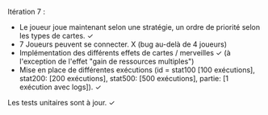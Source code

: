 Itération 7 :
- Le joueur joue maintenant selon une stratégie, un ordre de priorité selon les types de cartes. ✓
- 7 Joueurs peuvent se connecter. X (bug au-delà de 4 joueurs)
- Implémentation des différents effets de cartes / merveilles ✓ (à l'exception de l'effet "gain de ressources multiples")
- Mise en place de différentes exécutions (id = stat100 [100 exécutions], stat200: [200 exécutions], stat500: [500 exécutions], partie: [1 exécution avec logs]). ✓

Les tests unitaires sont à jour. ✓
